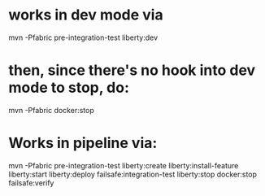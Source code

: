 # works in dev mode via
  mvn -Pfabric pre-integration-test liberty:dev
# then, since there's no hook into dev mode to stop, do:
  mvn -Pfabric docker:stop
   
# Works in pipeline via:
  mvn -Pfabric pre-integration-test liberty:create liberty:install-feature liberty:start liberty:deploy failsafe:integration-test liberty:stop docker:stop failsafe:verify





